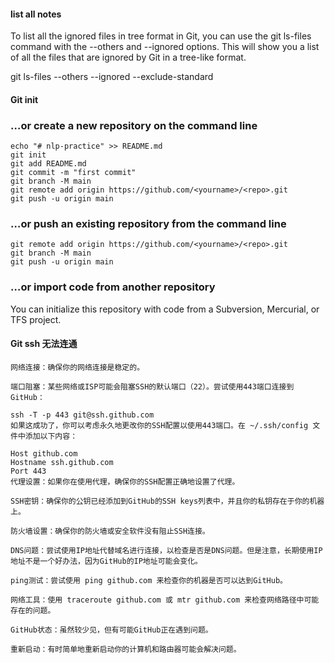#### list all notes
To list all the ignored files in tree format in Git, you can use the git ls-files command with the --others and --ignored options. This will show you a list of all the files that are ignored by Git in a tree-like format.

git ls-files --others --ignored --exclude-standard



#### Git init

### …or create a new repository on the command line



```
echo "# nlp-practice" >> README.md
git init
git add README.md
git commit -m "first commit"
git branch -M main
git remote add origin https://github.com/<yourname>/<repo>.git
git push -u origin main
```

### …or push an existing repository from the command line



```
git remote add origin https://github.com/<yourname>/<repo>.git
git branch -M main
git push -u origin main
```

### …or import code from another repository

You can initialize this repository with code from a Subversion, Mercurial, or TFS project.





#### Git ssh 无法连通

```
网络连接：确保你的网络连接是稳定的。

端口阻塞：某些网络或ISP可能会阻塞SSH的默认端口（22）。尝试使用443端口连接到GitHub：

ssh -T -p 443 git@ssh.github.com
如果这成功了，你可以考虑永久地更改你的SSH配置以使用443端口。在 ~/.ssh/config 文件中添加以下内容：

Host github.com
Hostname ssh.github.com
Port 443
代理设置：如果你在使用代理，确保你的SSH配置正确地设置了代理。

SSH密钥：确保你的公钥已经添加到GitHub的SSH keys列表中，并且你的私钥存在于你的机器上。

防火墙设置：确保你的防火墙或安全软件没有阻止SSH连接。

DNS问题：尝试使用IP地址代替域名进行连接，以检查是否是DNS问题。但是注意，长期使用IP地址不是一个好办法，因为GitHub的IP地址可能会变化。

ping测试：尝试使用 ping github.com 来检查你的机器是否可以达到GitHub。

网络工具：使用 traceroute github.com 或 mtr github.com 来检查网络路径中可能存在的问题。

GitHub状态：虽然较少见，但有可能GitHub正在遇到问题。

重新启动：有时简单地重新启动你的计算机和路由器可能会解决问题。
```
